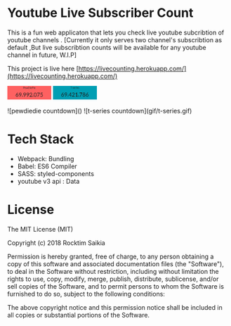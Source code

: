 # Youtube Live Subscriber Count

This is a fun web applicaton that lets you check live youtube subcribtion of youtube channels . [Currently it only serves two channel's subscribtion as default ,But live subscribtion counts will be available for any youtube channel in future, W.I.P]

This project is live here [https://livecounting.herokuapp.com/](https://livecounting.herokuapp.com/)

<p align="left">
  <img src="/gif/pewdiepie.gif" width="100" />
  <img src="/gif/t-series.gif" width="100" />
</p>
![pewdiedie countdown]()  ![t-series countdown](gif/t-series.gif)


# Tech Stack

* Webpack: Bundling 
* Babel: ES6 Compiler
* SASS: styled-components
* youtube v3 api : Data

# License

The MIT License (MIT)

Copyright (c) 2018 Rocktim Saikia

Permission is hereby granted, free of charge, to any person obtaining a copy
of this software and associated documentation files (the "Software"), to deal
in the Software without restriction, including without limitation the rights
to use, copy, modify, merge, publish, distribute, sublicense, and/or sell
copies of the Software, and to permit persons to whom the Software is
furnished to do so, subject to the following conditions:

The above copyright notice and this permission notice shall be included in all
copies or substantial portions of the Software.